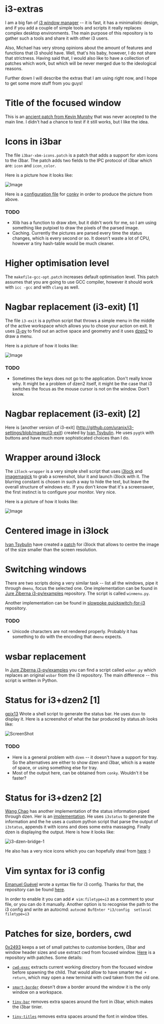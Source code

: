 i3-extras
=========

I am a big fan of [i3 window manager](http://www.i3wm.org/) -- it is fast, it
has a minimalistic design, and if you add a couple of simple tools and scripts it
really replaces complex desktop environments.  The main purpose of this
repository is to gather such a tools and share it with other i3 users.

Also, Michael has very strong opinions about the amount of features and
functions that i3 should have.  Well, that's his baby, however, I do not share
that strictness.  Having said that, I would also like to have a collection of
patches which work, but which will be never merged due to the ideological reasons.

Further down I will describe the extras that I am using right now, and I hope to
get some more stuff from you guys!


Title of the focused window
===========================

This is an
[ancient patch from Kevin Murphy](http://infra.in.zekjur.net/pipermail/i3-discuss/2012-November/001040.html)
that was never accepted to the main line.  I didn't had a chance to test if it
still works, but I like the idea.


Icons in i3bar
==============

The file `i3bar-xbm-icons.patch` is a patch that adds a support for xbm icons to
the i3bar.  The patch adds two fields to the IPC protocol of i3bar which are:
`icon` and `icon_color`.

Here is a picture how it looks like:

![Image](https://github.com/ashinkarov/i3-extras/blob/master/pictures/xbm-icons.png?raw=true "Example of xbm icons")

Here is a [configuration file](https://github.com/ashinkarov/dotfiles/blob/master/i3/i3conky)
for [conky](http://conky.sourceforge.net/) in order to produce the picture
from above.

### TODO
 * Xlib has a function to draw xbm, but it didn't work for me, so I am
   using something like putpixel to draw the pixels of the parsed image.
 * Caching.  Currently the pictures are parsed every time the status changes,
   which is every second or so.  It doesn't waste a lot of CPU, however a
   tiny hash-table would be much cleaner.

Higher optimisation level
=========================

The `makefile-gcc-opt.patch` increases default optimisation level.  This patch
assumes that you are going to use GCC compiler, however it should work with
`icc -gcc` and with `clang` as well.


Nagbar replacement (i3-exit) [1]
================================

The file `i3-exit` is a python script that throws a simple menu in the middle of
the active workspace which allows you to chose your action on exit.  It uses
[i3-py](https://github.com/ziberna/i3-py) to find out an active space and
geometry and it uses [dzen2](https://github.com/robm/dzen) to draw a menu.

Here is a picture of how it looks like:

![Image](https://github.com/ashinkarov/i3-extras/blob/master/pictures/i3-exit.png?raw=true "Example of i3-exit script")

### TODO
 * Sometimes the keys does not go to the application.  Don't really know why.
   It might be a problem of dzen2 itself, it might be the case that i3
   switches the focus as the mouse cursor is not on the window.  Don't know.

Nagbar replacement (i3-exit) [2]
================================
Here is [another version of i3-exit] (http://github.com/uranix/i3-settings/blob/master/i3-exit)
created by [Ivan Tsybulin](https://github.com/uranix).  He uses `pygtk` with
buttons and have much more sophisticated choices than I do.


Wrapper around i3lock
=====================

The `i3lock-wrapper` is a very simple shell script that uses [i3lock](http://i3wm.org/i3lock/) and
[imagemagick](http://www.imagemagick.org/script/index.php) to grab a
screenshot, blur it and launch i3lock with it.  The blurring constant is chosen
in such a way to hide the text, but leave the overall structure of windows etc.
If you don't know that it's a screensaver, the first instinct is to configure
your monitor.  Very nice.

Here is a picture of how it looks like:

![Image](https://github.com/ashinkarov/i3-extras/blob/master/pictures/i3lock-wrapper.png?raw=true "Example of i3lock wrapper")

Centered image in i3lock
========================

[Ivan Tsybulin](https://github.com/uranix) have created a
[patch](https://github.com/uranix/i3-settings/blob/master/centered_image.patch)
for i3lock that allows to centre the image of the size smaller than the screen
resolution.


Switching windows
=================

There are two scripts doing a very similar task -- list all the windows, pipe it
through `dmenu`, focus the selected one.  One implementation can be found in
[Jure Ziberna i3-py/examples](https://github.com/ziberna/i3-py/tree/master/examples/)
repository.  The script is called `winmenu.py`.

Another implementation can be found in
[slowpoke quickswitch-for-i3](https://github.com/proxypoke/quickswitch-for-i3)
repository.

### TODO
 * Unicode characters are not rendered properly.  Probably it has something to do
   with the encoding that `dmenu` expects.


wsbar replacement
=================
In [Jure Ziberna i3-py/examples](https://github.com/ziberna/i3-py/tree/master/examples/)
you can find a script called `wsbar.py` which replaces an original `wsbar` from the i3 repository.
The main difference -- this script is written in Python.


Status for i3+dzen2 [1]
=======================

[gpix13](https://github.com/gpix13) Wrote a shell script to generate the status bar.  He uses
`dzen` to display it.  Here is a screenshot of what the bar produced by status.sh looks like:

![ScreenShot](https://raw.github.com/gpix13/i3/master/bar_screenshot.png)

### TODO
 * Here is a general problem with `dzen` -- it doesn't have a support for
   tray.  So the alternatives are either to show dzen and i3bar, which is
   a waste of space, or using something else for tray.
 * Most of the output here, can be obtained from `conky`.  Wouldn't it be
   faster?


Status for i3+dzen2 [2]
=======================
[Wang Chao](https://github.com/yueyoum) has another implementation of the status
information piped through dzen. Her is an
[implementation](https://github.com/yueyoum/i3-dzen2-bridge).  He uses
`i3status` to generate the information and the he uses a custom python script
that parse the output of `i3status`, appends it with icons and does some extra
massaging.  Finally dzen is displaying the output.  Here is how it looks like:

![i3-dzen-bridge-1](http://i1297.photobucket.com/albums/ag23/yueyoum/dzen2-s_zps6c50c408.png)

He also has a very nice icons which you can hopefully steal from
[here](https://github.com/yueyoum/i3-dzen2-bridge/tree/master/xbm-icons) :)

Vim syntax for i3 config
========================

[Emanuel Guével](https://github.com/PotatoesMaster) wrote a syntax file for i3
config.  Thanks for that, the repository can be found
[here](https://github.com/PotatoesMaster/i3-vim-syntax).

In order to enable it you can add `# vim:filetype=i3` as a comment to your file,
or you can do it manually.  Another option is to recognise the path to the i3
config and write an autocmd: `autocmd BufEnter *i3/config  setlocal filetype=i3`


Patches for size, borders, cwd
==============================

[0x2493](https://github.com/0x2493) keeps a set of small patches to customise
borders, i3bar and window header sizes and use extract cwd from focused window.
[Here](https://github.com/0x2493/i3-patches) is a repository with patches.
Some details:
 * [`cwd-exec`](https://github.com/0x2493/i3-patches/blob/master/4.4/cwd-exec.patch)
   extracts current working directory from the focused window before spawning
   the child.  That would allow to have smarter `Mod + return`, which may open a
   new terminal with cwd taken from the old one.

 * [`smart-border`](https://github.com/0x2493/i3-patches/blob/master/4.4/smart-border.patch)
   doesn't draw a border around the window it is the only window on a workspace.

 * [`tiny-bar`](https://github.com/0x2493/i3-patches/blob/master/4.4/tiny-bar.patch)
   removes extra spaces around the font in i3bar, which makes the i3bar tinier.

 * [`tiny-titles`](https://github.com/0x2493/i3-patches/blob/master/4.4/tiny-titles.patch)
   removes extra spaces around the font in window titles.


